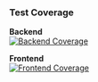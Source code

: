 ### Test Coverage

**Backend**  
[![Backend Coverage](https://codecov.io/gh/lyndsie1102/SEapp/branch/main/graph/badge.svg?flag=backend)](https://codecov.io/gh/lyndsie1102/SEapp)

**Frontend**  
[![Frontend Coverage](https://codecov.io/gh/lyndsie1102/SEapp/branch/main/graph/badge.svg?flag=frontend)](https://codecov.io/gh/lyndsie1102/SEapp)
